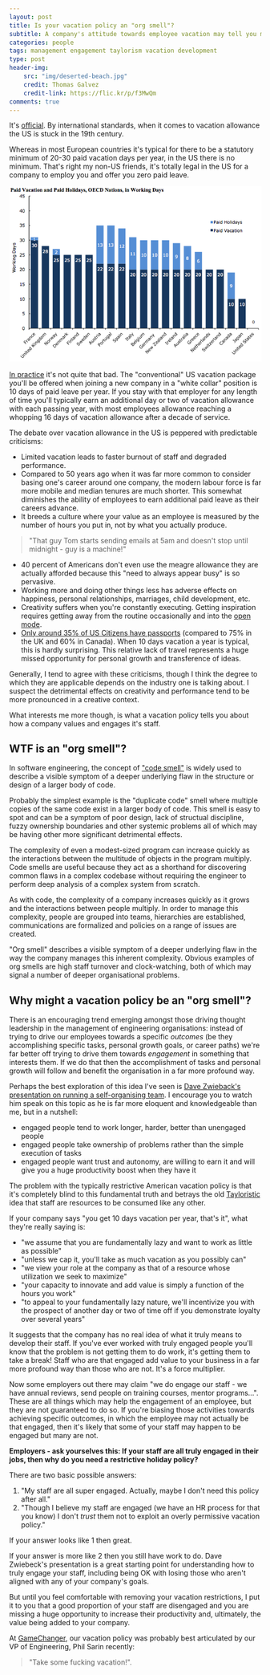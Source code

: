 ```yaml
---
layout: post
title: Is your vacation policy an "org smell"?
subtitle: A company's attitude towards employee vacation may tell you more than you realise about how they approach employee engagement.
categories: people
tags: management engagement taylorism vacation development
type: post
header-img:
    src: "img/deserted-beach.jpg"
    credit: Thomas Galvez
    credit-link: https://flic.kr/p/f3MwQm
comments: true
---
```


It's [official](http://www.cepr.net/documents/publications/no-vacation-update-2013-05.pdf). By international standards, when it comes to vacation allowance the US is stuck in the 19th century.

Whereas in most European countries it's typical for there to be a statutory minimum of 20-30 paid vacation days per year, in the US there is no minimum. That's right my non-US friends, it's totally legal in the US for a company to employ you and offer you zero paid leave.


![OECD](/img/oecd-vacation-graph.png)

[In practice](http://www.bls.gov/news.release/ebs.t05.htm) it's not quite that bad. The "conventional" US vacation package you'll be offered when joining a new company in a "white collar" position is 10 days of paid leave per year. If you stay with that employer for any length of time you'll typically earn an additional day or two of vacation allowance with each passing year, with most employees allowance reaching a whopping 16 days of vacation allowance after a decade of service.

The debate over vacation allowance in the US is peppered with predictable criticisms:

 - Limited vacation leads to faster burnout of staff and degraded performance.
 - Compared to 50 years ago when it was far more common to consider basing one's career around one company, the modern labour force is far more mobile and median tenures are much shorter. This somewhat diminishes the ability of employees to earn additional paid leave as their careers advance.
 - It breeds a culture where your value as an employee is measured by the number of hours you put in, not by what you actually produce.

 <blockquote>"That guy Tom starts sending emails at 5am and doesn't stop until midnight - guy is a machine!"</blockquote>

 - 40 percent of Americans don't even use the meagre allowance they are actually afforded because this "need to always appear busy" is so pervasive.
 - Working more and doing other things less has adverse effects on happiness, personal relationships, marriages, child development, etc.
 - Creativity suffers when you're constantly executing. Getting inspiration requires getting away from the routine occasionally and into the [open mode](http://tune.pk/video/3977274/john-cleese-how-to-inspire-creativity-within-yourselves).
 - [Only around 35% of US Citizens have passports](http://travel.state.gov/content/passports/english/passports/statistics.html) (compared to 75% in the UK and 60% in Canada). When 10 days vacation a year is typical, this is hardly surprising. This relative lack of travel represents a huge missed opportunity for personal growth and transference of ideas.

Generally, I tend to agree with these criticisms, though I think the degree to which they are applicable depends on the industry one is talking about. I suspect the detrimental effects on creativity and performance tend to be more pronounced in a creative context.

What interests me more though, is what a vacation policy tells you about how a company values and engages it's staff.


## WTF is an "org smell"?

In software engineering, the concept of ["code smell"](http://martinfowler.com/bliki/CodeSmell.html) is widely used to describe a visible symptom of a deeper underlying flaw in the structure or design of a larger body of code.

Probably the simplest example is the "duplicate code" smell where multiple copies of the same code exist in a larger body of code. This smell is easy to spot and can be a symptom of poor design, lack of structual discipline, fuzzy ownership boundaries and other systemic problems all of which may be having other more significant detrimental effects.

The complexity of even a modest-sized program can increase quickly as the interactions between the multitude of objects in the program multiply. Code smells are useful because they act as a shorthand for discovering common flaws in a complex codebase without requiring the engineer to perform deep analysis of a complex system from scratch.

As with code, the complexity of a company increases quickly as it grows and the interactions between people multiply. In order to manage this complexity, people are grouped into teams, hierarchies are established, communications are formalized and policies on a range of issues are created.

"Org smell" describes a visible symptom of a deeper underlying flaw in the way the company manages this inherent complexity. Obvious examples of org smells are high staff turnover and clock-watching, both of which may signal a number of deeper organisational problems.


## Why might a vacation policy be an "org smell"?

There is an encouraging trend emerging amongst those driving thought leadership in the management of engineering organisations: instead of trying to drive our employees towards a specific _outcomes_ (be they accomplishing specific tasks, personal growth goals, or career paths) we're far better off trying to drive them towards _engagement_ in something that interests them. If we do that then the accomplishment of tasks and personal growth will follow and benefit the organisation in a far more profound way.

Perhaps the best exploration of this idea I've seen is [Dave Zwieback's presentation on running a self-organising team](http://www.ustream.tv/recorded/54703596). I encourage you to watch him speak on this  topic as he is far more eloquent and knowledgeable than me, but in a nutshell:

 - engaged people tend to work longer, harder, better than unengaged people
 - engaged people take ownership of problems rather than the simple execution of tasks
 - engaged people want trust and autonomy, are willing to earn it and will give you a huge productivity boost when they have it

 The problem with the typically restrictive American vacation policy is that it's completely blind to this fundamental truth and betrays the old [Tayloristic](http://en.wikipedia.org/wiki/Scientific_management) idea that staff are resources to be consumed like any other.

 If your company says "you get 10 days vacation per year, that's it", what they're really saying is:

  - "we assume that you are fundamentally lazy and want to work as little as possible"
  - "unless we cap it, you'll take as much vacation as you possibly can"
  - "we view your role at the company as that of a resource whose utilization we seek to maximize"
  - "your capacity to innovate and add value is simply a function of the hours you work"
  - "to appeal to your fundamentally lazy nature, we'll incentivize you with the prospect of another day or two of time off if you demonstrate loyalty over several years"

It suggests that the company has no real idea of what it truly means to develop their staff. If you've ever worked with truly engaged people you'll know that the problem is not getting them to do work, it's getting them to take a break! Staff who are that engaged add value to your business in a far more profound way than those who are not. It's a force multiplier.

Now some employers out there may claim "we do engage our staff - we have annual reviews, send people on training courses, mentor programs...". These are all things which may help the engagement of an employee, but they are not guaranteed to do so. If you're biasing those activities towards achieving specific outcomes, in which the employee may not actually be that engaged, then it's likely that some of your staff may happen to be engaged but many are not.

__Employers - ask yourselves this: If your staff are all truly engaged in their jobs, then why do you need a restrictive holiday policy?__

There are two basic possible answers:

1. "My staff are all super engaged. Actually, maybe I don't need this policy after all."
2. "Though I believe my staff are engaged (we have an HR process for that you know) I don't *trust* them not to exploit an overly permissive vacation policy."

If your answer looks like 1 then great.

If your answer is more like 2 then you still have work to do. Dave Zwiebeck's presentation is a great starting point for understanding how to truly engage your staff, including being OK with losing those who aren't aligned with any of your company's goals.

But until you feel comfortable with removing your vacation restrictions, I put it to you that a good proportion of your staff are disengaged and you are missing a huge opportunity to increase their productivity and, ultimately, the value being added to your company.


At [GameChanger](https://gc.com/about), our vacation policy was probably best articulated by our VP of Engineering, Phil Sarin recently:

> "Take some fucking vacation!".

